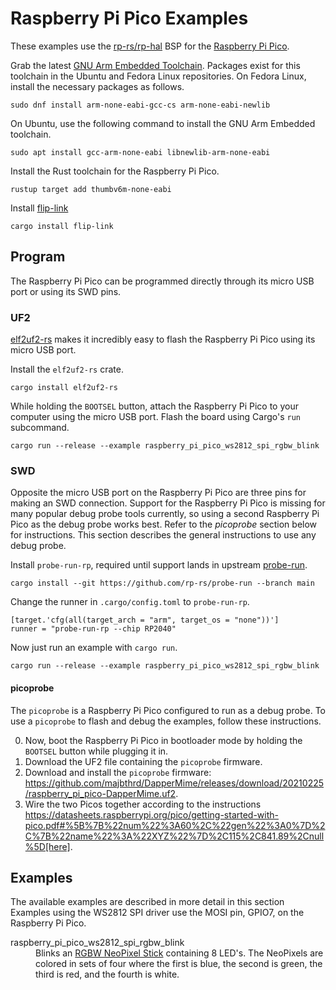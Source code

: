 # Raspberry Pi Pico Examples

These examples use the [rp-rs/rp-hal](https://github.com/rp-rs/rp-hal) BSP for the [Raspberry Pi Pico](https://www.raspberrypi.org/products/raspberry-pi-pico/).

Grab the latest [GNU Arm Embedded Toolchain](https://developer.arm.com/tools-and-software/open-source-software/developer-tools/gnu-toolchain/gnu-rm/downloads).
Packages exist for this toolchain in the Ubuntu and Fedora Linux repositories.
On Fedora Linux, install the necessary packages as follows.

    sudo dnf install arm-none-eabi-gcc-cs arm-none-eabi-newlib

On Ubuntu, use the following command to install the GNU Arm Embedded toolchain.

    sudo apt install gcc-arm-none-eabi libnewlib-arm-none-eabi

Install the Rust toolchain for the Raspberry Pi Pico.

    rustup target add thumbv6m-none-eabi

Install [flip-link](https://github.com/knurling-rs/flip-link)

    cargo install flip-link

## Program

The Raspberry Pi Pico can be programmed directly through its micro USB port or using its SWD pins.

### UF2

[elf2uf2-rs](https://github.com/JoNil/elf2uf2-rs) makes it incredibly easy to flash the Raspberry Pi Pico using its micro USB port.

Install the `elf2uf2-rs` crate.

    cargo install elf2uf2-rs

While holding the `BOOTSEL` button, attach the Raspberry Pi Pico to your computer using the micro USB port.
Flash the board using Cargo's `run` subcommand.

    cargo run --release --example raspberry_pi_pico_ws2812_spi_rgbw_blink

### SWD

Opposite the micro USB port on the Raspberry Pi Pico are three pins for making an SWD connection.
Support for the Raspberry Pi Pico is missing for many popular debug probe tools currently, so using a second Raspberry Pi Pico as the debug probe works best.
Refer to the _picoprobe_ section below for instructions.
This section describes the general instructions to use any debug probe.

Install `probe-run-rp`, required until support lands in upstream [probe-run](https://github.com/knurling-rs/probe-run).

    cargo install --git https://github.com/rp-rs/probe-run --branch main

Change the runner in `.cargo/config.toml` to `probe-run-rp`.

    [target.'cfg(all(target_arch = "arm", target_os = "none"))']
    runner = "probe-run-rp --chip RP2040"

Now just run an example with `cargo run`.

    cargo run --release --example raspberry_pi_pico_ws2812_spi_rgbw_blink

#### picoprobe

The `picoprobe` is a Raspberry Pi Pico configured to run as a debug probe.
To use a `picoprobe` to flash and debug the examples, follow these instructions.

0. Now, boot the Raspberry Pi Pico in bootloader mode by holding the `BOOTSEL` button while plugging it in.
0. Download the UF2 file containing the `picoprobe` firmware.
0. Download and install the `picoprobe` firmware: https://github.com/majbthrd/DapperMime/releases/download/20210225/raspberry_pi_pico-DapperMime.uf2.
0. Wire the two Picos together according to the instructions https://datasheets.raspberrypi.org/pico/getting-started-with-pico.pdf#%5B%7B%22num%22%3A60%2C%22gen%22%3A0%7D%2C%7B%22name%22%3A%22XYZ%22%7D%2C115%2C841.89%2Cnull%5D[here].

## Examples

The available examples are described in more detail in this section
Examples using the WS2812 SPI driver use the MOSI pin, GPIO7, on the Raspberry Pi Pico.

<dl>
<dt>raspberry_pi_pico_ws2812_spi_rgbw_blink</dt>
<dd>Blinks an <a href="https://www.adafruit.com/product/2867">RGBW NeoPixel Stick</a> containing 8 LED's. The NeoPixels are colored in sets of four where the first is blue, the second is green, the third is red, and the fourth is white.</dd>
</dl>
